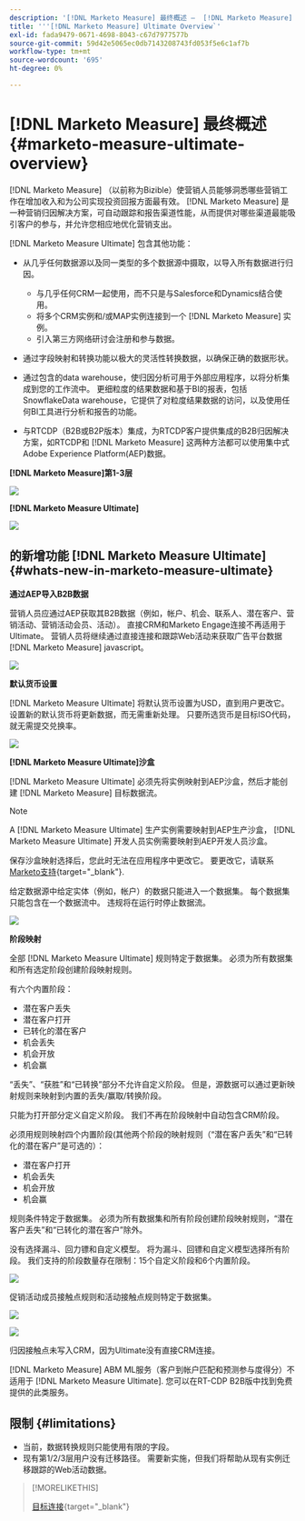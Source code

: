 ```yaml
---
description: '[!DNL Marketo Measure] 最终概述 —  [!DNL Marketo Measure]  — 产品文档'
title: '''[!DNL Marketo Measure] Ultimate Overview`'
exl-id: fada9479-0671-4698-8043-c67d7977577b
source-git-commit: 59d42e5065ec0db7143208743fd053f5e6c1af7b
workflow-type: tm+mt
source-wordcount: '695'
ht-degree: 0%

---
```


# [!DNL Marketo Measure] 最终概述 {#marketo-measure-ultimate-overview}

[!DNL Marketo Measure] （以前称为Bizible）使营销人员能够洞悉哪些营销工作在增加收入和为公司实现投资回报方面最有效。 [!DNL Marketo Measure] 是一种营销归因解决方案，可自动跟踪和报告渠道性能，从而提供对哪些渠道最能吸引客户的参与，并允许您相应地优化营销支出。

[!DNL Marketo Measure Ultimate] 包含其他功能：

* 从几乎任何数据源以及同一类型的多个数据源中摄取，以导入所有数据进行归因。
   * 与几乎任何CRM一起使用，而不只是与Salesforce和Dynamics结合使用。
   * 将多个CRM实例和/或MAP实例连接到一个 [!DNL Marketo Measure] 实例。
   * 引入第三方网络研讨会注册和参与数据。

* 通过字段映射和转换功能以极大的灵活性转换数据，以确保正确的数据形状。

* 通过包含的data warehouse，使归因分析可用于外部应用程序，以将分析集成到您的工作流中。 更细粒度的结果数据和基于BI的报表，包括SnowflakeData warehouse，它提供了对粒度结果数据的访问，以及使用任何BI工具进行分析和报告的功能。

* 与RTCDP（B2B或B2P版本）集成，为RTCDP客户提供集成的B2B归因解决方案，如RTCDP和 [!DNL Marketo Measure] 这两种方法都可以使用集中式Adobe Experience Platform(AEP)数据。

**[!DNL Marketo Measure]第1-3层**

![](assets/marketo-measure-ultimate-overview-1.png)

**[!DNL Marketo Measure Ultimate]**

![](assets/marketo-measure-ultimate-overview-2.png)

## 的新增功能 [!DNL Marketo Measure Ultimate] {#whats-new-in-marketo-measure-ultimate}

**通过AEP导入B2B数据**

营销人员应通过AEP获取其B2B数据（例如，帐户、机会、联系人、潜在客户、营销活动、营销活动会员、活动）。 直接CRM和Marketo Engage连接不再适用于Ultimate。 营销人员将继续通过直接连接和跟踪Web活动来获取广告平台数据 [!DNL Marketo Measure] javascript。

![](assets/marketo-measure-ultimate-overview-3.png)

**默认货币设置**

[!DNL Marketo Measure Ultimate] 将默认货币设置为USD，直到用户更改它。 设置新的默认货币将更新数据，而无需重新处理。 只要所选货币是目标ISO代码，就无需提交兑换率。

![](assets/marketo-measure-ultimate-overview-4.png)

**[!DNL Marketo Measure Ultimate]沙盒**

[!DNL Marketo Measure Ultimate] 必须先将实例映射到AEP沙盒，然后才能创建 [!DNL Marketo Measure] 目标数据流。

>[!NOTE]
>
>A [!DNL Marketo Measure Ultimate] 生产实例需要映射到AEP生产沙盒， [!DNL Marketo Measure Ultimate] 开发人员实例需要映射到AEP开发人员沙盒。

保存沙盒映射选择后，您此时无法在应用程序中更改它。 要更改它，请联系 [Marketo支持](https://nation.marketo.com/t5/support/ct-p/Support){target="_blank"}.

给定数据源中给定实体（例如，帐户）的数据只能进入一个数据集。 每个数据集只能包含在一个数据流中。 违规将在运行时停止数据流。

![](assets/marketo-measure-ultimate-overview-5.png)

**阶段映射**

全部 [!DNL Marketo Measure Ultimate] 规则特定于数据集。 必须为所有数据集和所有选定阶段创建阶段映射规则。

有六个内置阶段：

* 潜在客户丢失
* 潜在客户打开
* 已转化的潜在客户
* 机会丢失
* 机会开放
* 机会赢

“丢失”、“获胜”和“已转换”部分不允许自定义阶段。 但是，源数据可以通过更新映射规则来映射到内置的丢失/赢取/转换阶段。

只能为打开部分定义自定义阶段。
我们不再在阶段映射中自动包含CRM阶段。

必须用规则映射四个内置阶段(其他两个阶段的映射规则（“潜在客户丢失”和“已转化的潜在客户”是可选的）：

* 潜在客户打开
* 机会丢失
* 机会开放
* 机会赢

规则条件特定于数据集。 必须为所有数据集和所有阶段创建阶段映射规则，“潜在客户丢失”和“已转化的潜在客户”除外。

没有选择漏斗、回力镖和自定义模型。 将为漏斗、回镖和自定义模型选择所有阶段。 我们支持的阶段数量存在限制：15个自定义阶段和6个内置阶段。

![](assets/marketo-measure-ultimate-overview-6.png)

促销活动成员接触点规则和活动接触点规则特定于数据集。

![](assets/marketo-measure-ultimate-overview-7.png)

![](assets/marketo-measure-ultimate-overview-8.png)

归因接触点未写入CRM，因为Ultimate没有直接CRM连接。

[!DNL Marketo Measure] ABM ML服务（客户到帐户匹配和预测参与度得分）不适用于 [!DNL Marketo Measure Ultimate]. 您可以在RT-CDP B2B版中找到免费提供的此类服务。

## 限制 {#limitations}

* 当前，数据转换规则只能使用有限的字段。
* 现有第1/2/3层用户没有迁移路径。 需要新实施，但我们将帮助从现有实例迁移跟踪的Web活动数据。

>[!MORELIKETHIS]
>
>[目标连接](/help/marketo-measure-and-marketo/marketo-measure-integrations-with-marketo/set-up-marketo-connection.md){target="_blank"}
